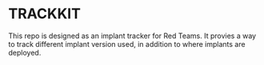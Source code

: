 # TRACKKIT
This repo is designed as an implant tracker for Red Teams. It provies a way to track different implant version used, in addition to where implants are deployed.
